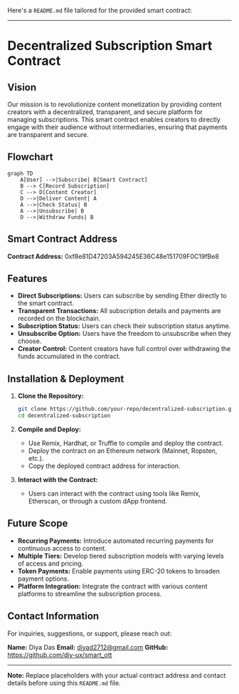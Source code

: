 Here's a `README.md` file tailored for the provided smart contract:

---

# Decentralized Subscription Smart Contract

## Vision

Our mission is to revolutionize content monetization by providing content creators with a decentralized, transparent, and secure platform for managing subscriptions. This smart contract enables creators to directly engage with their audience without intermediaries, ensuring that payments are transparent and secure.

## Flowchart

```mermaid
graph TD
    A[User] -->|Subscribe| B[Smart Contract]
    B --> C[Record Subscription]
    C --> D[Content Creator]
    D -->|Deliver Content| A
    A -->|Check Status| B
    A -->|Unsubscribe| B
    D -->|Withdraw Funds| B
```

## Smart Contract Address

**Contract Address:** 0xf8e81D47203A594245E36C48e151709F0C19fBe8


## Features

- **Direct Subscriptions:** Users can subscribe by sending Ether directly to the smart contract.
- **Transparent Transactions:** All subscription details and payments are recorded on the blockchain.
- **Subscription Status:** Users can check their subscription status anytime.
- **Unsubscribe Option:** Users have the freedom to unsubscribe when they choose.
- **Creator Control:** Content creators have full control over withdrawing the funds accumulated in the contract.

## Installation & Deployment

1. **Clone the Repository:**
    ```bash
    git clone https://github.com/your-repo/decentralized-subscription.git
    cd decentralized-subscription
    ```

2. **Compile and Deploy:**
   - Use Remix, Hardhat, or Truffle to compile and deploy the contract.
   - Deploy the contract on an Ethereum network (Mainnet, Ropsten, etc.).
   - Copy the deployed contract address for interaction.

3. **Interact with the Contract:**
   - Users can interact with the contract using tools like Remix, Etherscan, or through a custom dApp frontend.

## Future Scope

- **Recurring Payments:** Introduce automated recurring payments for continuous access to content.
- **Multiple Tiers:** Develop tiered subscription models with varying levels of access and pricing.
- **Token Payments:** Enable payments using ERC-20 tokens to broaden payment options.
- **Platform Integration:** Integrate the contract with various content platforms to streamline the subscription process.

## Contact Information

For inquiries, suggestions, or support, please reach out:

**Name:** Diya Das
**Email:** diyad2712@gmail.com
**GitHub:** https://github.com/diy-ux/smart_ott


---

**Note:** Replace placeholders with your actual contract address and contact details before using this `README.md` file.
